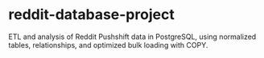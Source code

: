 # reddit-database-project
ETL and analysis of Reddit Pushshift data in PostgreSQL, using normalized tables, relationships, and optimized bulk loading with COPY.
